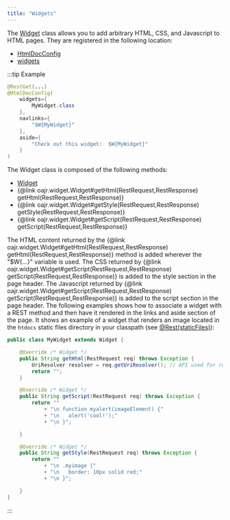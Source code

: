 ```yaml
---
title: "Widgets"
---
```


The [Widget](../apidocs/org/apache/juneau/rest/widget/Widget.html) class allows you to add arbitrary HTML, CSS, and Javascript
to HTML pages.
They are registered in the following location:
- [HtmlDocConfig](../apidocs/org/apache/juneau/html/annotation/HtmlDocConfig.html)
- [widgets](../apidocs/org/apache/juneau/html/annotation/HtmlDocConfig.html#widgets())

:::tip Example


```java
@RestGet(...)
@HtmlDocConfig(
    widgets={
        MyWidget.class
    },
    navlinks={
        "$W{MyWidget}"
    },
    aside={
        "Check out this widget:  $W{MyWidget}"
    }
)
```


The Widget class is composed of the following methods:
- [Widget](../apidocs/org/apache/juneau/rest/widget/Widget.html)
- \{@link oajr.widget.Widget#getHtml(RestRequest,RestResponse) getHtml(RestRequest,RestResponse)\}
- \{@link oajr.widget.Widget#getStyle(RestRequest,RestResponse) getStyle(RestRequest,RestResponse)\}
- \{@link oajr.widget.Widget#getScript(RestRequest,RestResponse) getScript(RestRequest,RestResponse)\}

The HTML content returned by the \{@link oajr.widget.Widget#getHtml(RestRequest,RestResponse) getHtml(RestRequest,RestResponse)\}
method is added wherever the "$W\{...\}" variable is used.
The CSS returned by \{@link oajr.widget.Widget#getScript(RestRequest,RestResponse) getScript(RestRequest,RestResponse)\}
is added to the style section in the page header.
The Javascript returned by \{@link oajr.widget.Widget#getScript(RestRequest,RestResponse) getScript(RestRequest,RestResponse)\}
is added to the script section in the page header.
The following examples shows how to associate a widget with a REST method and then have it rendered in the links
and aside section of the page.
It shows an example of a widget that renders an image located in the `htdocs` static files
directory in your classpath (see [@Rest(staticFiles)](../apidocs/org/apache/juneau/rest/annotation/Rest.html#staticFiles())):

```java
public class MyWidget extends Widget {

    @Override /* Widget */
    public String getHtml(RestRequest req) throws Exception {
        UriResolver resolver = req.getUriResolver(); // API used for resolving URIs.
        return "";
    }

    @Override /* Widget */
    public String getScript(RestRequest req) throws Exception {
        return ""
            + "\n function myalert(imageElement) {"
            + "\n 	alert('cool!');"
            + "\n }";

    }

    @Override /* Widget */
    public String getStyle(RestRequest req) throws Exception {
        return ""
            + "\n .myimage {"
            + "\n 	border: 10px solid red;"
            + "\n }";

    }
}

```

:::
